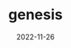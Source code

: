 ---
title: 'genesis'
date: 2022-11-26
uploadDate: 2024-01-30
image: {
    src: "./genesis.png",
    alt: "darby nude except for a tasteful leaf, stepping forward with her arms spread and a white snake coiled around them. the clouds open behind her to a blue sky and the sun, which gives her a halo",
    width: "450",
    height: "500",
}
thumb: {
    src: "./genesis_thumb.png",
    alt: "genesis thumbnail",
}
desc: 'darby in my genesis alternate universe.'
tags: ["darby allsorts", "daphne", "genesis", "original", "digital"]
icons: ["fa-wreath-laurel"]
medium: 'clip studio paint'
original: true
gallery: true
Nsfw: false
Dd: false
---